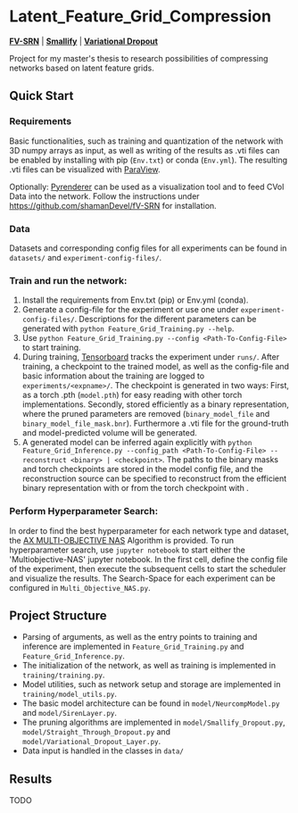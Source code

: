 # Latent_Feature_Grid_Compression

[**FV-SRN**](https://github.com/shamanDevel/fV-SRN) | [**Smallify**](https://github.com/mitdbg/fastdeepnets) | [**Variational Dropout**](https://arxiv.org/pdf/1506.02557.pdf)

Project for my master's thesis to research possibilities of compressing networks based on latent feature grids.

## Quick Start

### Requirements
Basic functionalities, such as training and quantization of the network with 3D numpy arrays as input, as well as writing of the results as .vti files can be enabled by installing with pip (`Env.txt`) or conda (`Env.yml`).
The resulting .vti files can be visualized with [ParaView](https://www.paraview.org/).

Optionally: [Pyrenderer](https://github.com/shamanDevel/fV-SRN) can be used as a visualization tool and to feed CVol Data into the network.
Follow the instructions under https://github.com/shamanDevel/fV-SRN for installation.

### Data
Datasets and corresponding config files for all experiments can be found in `datasets/` and `experiment-config-files/`.

### Train and run the network:
1. Install the requirements from Env.txt (pip) or Env.yml (conda).
2. Generate a config-file for the experiment or use one under `experiment-config-files/`. Descriptions for the different parameters can be generated with `python Feature_Grid_Training.py --help`.
3. Use `python Feature_Grid_Training.py --config <Path-To-Config-File>` to start training.
4. During training, [Tensorboard](https://mlflow.org/docs/latest/quickstart.html) tracks the experiment under `runs/`.
After training, a checkpoint to the trained model, as well as the config-file and basic information about the training are logged to `experiments/<expname>/`. 
The checkpoint is generated in two ways: First, as a torch .pth (`model.pth`) for easy reading with other torch implementations. Secondly, stored efficiently as a binary representation, where the pruned parameters are removed (`binary_model_file` and `binary_model_file_mask.bnr`).
Furthermore a .vti file for the ground-truth and model-predicted volume will be generated.
5. A generated model can be inferred again explicitly with `python Feature_Grid_Inference.py --config_path <Path-To-Config-File> --reconstruct <binary> | <checkpoint>`.
The paths to the binary masks and torch checkpoints are stored in the model config file, and the reconstruction source can be specified to reconstruct from the efficient binary representation with <binary> or from the torch checkpoint with <checkpoint>.

### Perform Hyperparameter Search:
In order to find the best hyperparameter for each network type and dataset, the [AX MULTI-OBJECTIVE NAS](https://ax.dev/) Algorithm is provided.
To run hyperparameter search, use `jupyter notebook` to start either the 'Multiobjective-NAS' jupyter notebook.
In the first cell, define the config file of the experiment, then execute the subsequent cells to start the scheduler and visualize the results.
The Search-Space for each experiment can be configured in `Multi_Objective_NAS.py`.

## Project Structure
- Parsing of arguments, as well as the entry points to training and inference are implemented in `Feature_Grid_Training.py` and `Feature_Grid_Inference.py`.
- The initialization of the network, as well as training is implemented in `training/training.py`.
- Model utilities, such as network setup and storage are implemented in `training/model_utils.py`.
- The basic model architecture can be found in `model/NeurcompModel.py` and `model/SirenLayer.py`.
- The pruning algorithms are implemented in `model/Smallify_Dropout.py`, `model/Straight_Through_Dropout.py` and `model/Variational_Dropout_Layer.py`.
- Data input is handled in the classes in `data/`

## Results
TODO